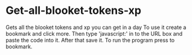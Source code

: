 # Get-all-blooket-tokens-xp
Gets all the blooket tokens and xp you can get in a day
To use it create a bookmark and click more. Then type 'javascript:' in to the URL box and paste the code into it. After that save it. To run the program press to bookmark.
